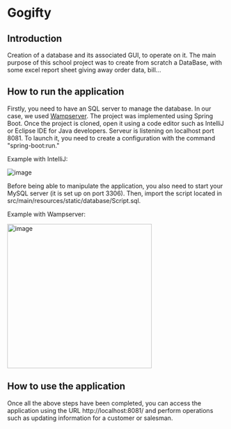 # Gogifty

## Introduction

Creation of a database and its associated GUI, to operate on it. The main purpose of this school project was to create from scratch a DataBase, with some excel report sheet giving away order data, bill...

## How to run the application

Firstly, you need to have an SQL server to manage the database. 
In our case, we used [Wampserver](https://www.wampserver.com/). The project was implemented using Spring Boot. Once the project is cloned, open it using a code editor such as IntelliJ or Eclipse IDE for Java developers. Serveur is listening on localhost port 8081. To launch it, you need to create a configuration with the command "spring-boot:run."

Example with IntelliJ:

![image](https://github.com/Phignis/gogifty/assets/119361788/bb33c559-5b71-499b-a7a2-f974aa1ff3fe)

Before being able to manipulate the application, you also need to start your MySQL server (it is set up on port 3306). Then, import the script located in src/main/resources/static/database/Script.sql.

Example with Wampserver:

<img width="332" alt="image" src="https://github.com/Phignis/gogifty/assets/119361788/f81c1a4f-1d44-41b3-bed0-130e0e9cf350">

## How to use the application

Once all the above steps have been completed, you can access the application using the URL http://localhost:8081/ and perform operations such as updating information for a customer or salesman.
